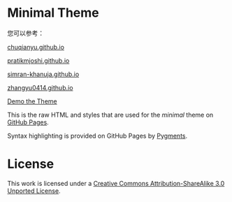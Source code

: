 # Minimal Theme
您可以参考：

[chuqianyu.github.io](https://github.com/chuqianyu/chuqianyu.github.io)

[pratikmjoshi.github.io](https://github.com/pratikmjoshi/pratikmjoshi.github.io)

[simran-khanuja.github.io](https://github.com/simran-khanuja/simran-khanuja.github.io)

[zhangyu0414.github.io](https://github.com/zhangyu0414/zhangyu0414.github.io)

[Demo the Theme](http://orderedlist.github.com/minimal/)

This is the raw HTML and styles that are used for the *minimal* theme on [GitHub Pages](http://pages.github.com/).

Syntax highlighting is provided on GitHub Pages by [Pygments](http://pygments.org).

# License

This work is licensed under a [Creative Commons Attribution-ShareAlike 3.0 Unported License](http://creativecommons.org/licenses/by-sa/3.0/).




